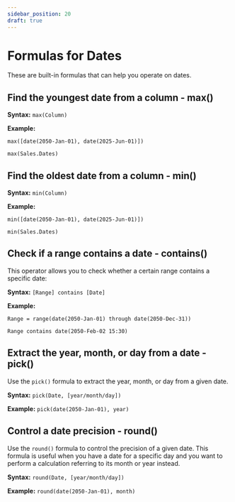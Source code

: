 ```yaml
---
sidebar_position: 20
draft: true
---
```


# Formulas for Dates

These are built-in formulas that can help you operate on dates.

## Find the youngest date from a column - max()

**Syntax:** `max(Column)`

**Example:**

`max([date(2050-Jan-01), date(2025-Jun-01)])`

`max(Sales.Dates)`

## Find the oldest date from a column - min()

**Syntax:** `min(Column)`

**Example:**

`min([date(2050-Jan-01), date(2025-Jun-01)])`

`min(Sales.Dates)`

## Check if a range contains a date - contains()

This operator allows you to check whether a certain range contains a specific date:

**Syntax:** `[Range] contains [Date]`

**Example:**

`Range = range(date(2050-Jan-01) through date(2050-Dec-31))`

`Range contains date(2050-Feb-02 15:30)`

## Extract the year, month, or day from a date - pick()

Use the `pick()` formula to extract the year, month, or day from a given date.

**Syntax:** `pick(Date, [year/month/day])`

**Example:** `pick(date(2050-Jan-01), year)`

## Control a date precision - round()

Use the `round()` formula to control the precision of a given date. This formula is useful when you have a date for a specific day and you want to perform a calculation referring to its month or year instead.

**Syntax:** `round(Date, [year/month/day])`

**Example:** `round(date(2050-Jan-01), month)`
